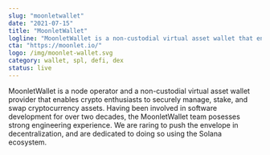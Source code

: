 ```yaml
---
slug: "moonletwallet"
date: "2021-07-15"
title: "MoonletWallet"
logline: "MoonletWallet is a non-custodial virtual asset wallet that enables crypto enthusiasts to securely manage, stake, and swap SOL and SPL tokens."
cta: "https://moonlet.io/"
logo: /img/moonlet-wallet.svg
category: wallet, spl, defi, dex
status: live
---
```


MoonletWallet is a node operator and a non-custodial virtual asset wallet provider that enables crypto enthusiasts to securely manage, stake, and swap cryptocurrency assets. Having been involved in software development for over two decades, the MoonletWallet team posesses strong engineering experience. We are raring to push the envelope in decentralization, and are dedicated to doing so using the Solana ecosystem. 

